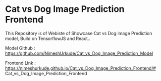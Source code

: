# Cat vs Dog Image Prediction Frontend
This Repository is of Webiste of Showcase Cat vs Dog Image Prediction model, Build on TensorflowJS and React..

Model Github : https://github.com/NimeshUrkude/Cat_vs_Dog_Image_Prediction_Model

Frontend Link : https://nimeshurkude.github.io/Cat_vs_Dog_Image_Prediction_Frontend/# Cat_vs_Dog_Image_Prediction_Frontend
